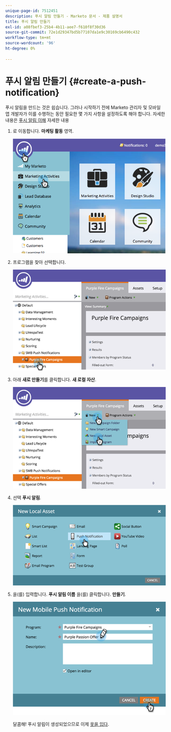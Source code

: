 ```yaml
---
unique-page-id: 7512451
description: 푸시 알림 만들기 - Marketo 문서 - 제품 설명서
title: 푸시 알림 만들기
exl-id: a08fbef3-25b4-4b11-aee7-f610f8f30d36
source-git-commit: 72e1d29347bd5b77107da1e9c30169cb6490c432
workflow-type: tm+mt
source-wordcount: '96'
ht-degree: 0%

---
```


# 푸시 알림 만들기 {#create-a-push-notification}

푸시 알림을 만드는 것은 쉽습니다. 그러나 시작하기 전에 Marketo 관리자 및 모바일 앱 개발자가 이를 수행하는 동안 필요한 몇 가지 사항을 설정하도록 해야 합니다. 자세한 내용은 [푸시 알림 이해](/help/marketo/product-docs/mobile-marketing/push-notifications/understanding-push-notifications.md) 자세한 내용

1. 로 이동합니다. **마케팅 활동** 영역.

   ![](assets/image2015-4-22-18-3a46-3a14.png)

1. 프로그램을 찾아 선택합니다.

   ![](assets/image2015-4-23-13-3a31-3a43.png)

1. 아래 **새로 만들기**&#x200B;를 클릭합니다. **새 로컬 자산**.

   ![](assets/image2015-4-23-13-3a33-3a20.png)

1. 선택 **푸시 알림**.

   ![](assets/image2015-4-23-13-3a35-3a6.png)

1. 을(를) 입력합니다. **푸시 알림 이름** 을(를) 클릭합니다. **만들기**.

   ![](assets/image2015-4-23-13-3a36-3a56.png)

   달콤해! 푸시 알림이 생성되었으므로 이제 [옷을 입다](/help/marketo/product-docs/mobile-marketing/push-notifications/configure-mobile-push-notification.md).
